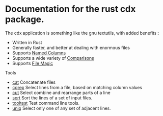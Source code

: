 # Documentation for the rust cdx package.

The cdx application is something like the gnu textutils, with added benefits :

* Written in Rust
* Generally faster, and better at dealing with enormous files
* Supports [Named Columns](NamedColumns.md)
* Supports a wide variety of [Comparisons](Comparisons.md)
* Supports [File Magic](FileMagic.md)

Tools
* [cat](cat.md) Concatenate files
* [cgrep](cgrep.md) Select lines from a file, based on matching column values
* [cut](cut.md) Select combine and rearrange parts of a line
* [sort](sort.md) Sort the lines of a set of input files.
* [tooltest](tooltest.md) Test command line tools.
* [uniq](uniq.md) Select only one of any set of adjacent lines.
